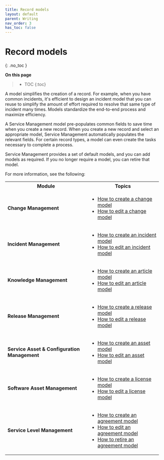 ```yaml
---
title: Record models
layout: default
parent: Writing
nav_order: 3
has_toc: false
---
```


# Record models
{: .no_toc }

**On this page**

> - TOC
> {:toc}

<p>A model simplifies the creation of a record. For example, when you have common incidents, it's efficient to design an incident model that you can reuse to simplify the amount of effort required to resolve that same type of incident many times. Models standardize the end-to-end process and maximize efficiency.</p>

<p>A Service Management model pre-populates common fields to save time when you create a new record. When you create a new record and select an appropriate model, Service Management automatically populates the relevant fields. For certain record types, a model can even create the tasks necessary to complete a process.</p>

<p>Service Management provides a set of default models, and you can add models as required. If you no longer require a model, you can retire that model.</p>

<p>For more information, see the following:</p>

<table>
	<tbody>
		<tr>
			<th>Module</th>
			<th>Topics</th>
		</tr>
		<tr>
			<td><b>Change Management</b></td>
			<td>
			<ul>
				<li><a href="/doc/423/25.2/addchangemodel" title="SMAX:25.1/AddChangeModel">How to create a change model</a></li>
				<li><a href="/doc/423/25.2/editchangemodel" title="SMAX:25.1/EditChangeModel">How to edit a change model</a></li>
			</ul>
			</td>
		</tr>
		<tr>
			<td><b>Incident Management</b></td>
			<td>
			<ul>
				<li><a href="/doc/423/25.2/addincidentmodel" title="SMAX:25.1/AddIncidentModel">How to create an incident model</a></li>
				<li><a href="/doc/423/25.2/editincidentmodel" title="SMAX:25.1/EditIncidentModel">How to edit an incident model</a></li>
			</ul>
			</td>
		</tr>
		<tr>
			<td><b>Knowledge Management</b></td>
			<td>
			<ul>
				<li><a href="/doc/423/25.2/createarticlemodel" title="SMAX:25.1/CreateArticleModel">How to create an article model</a></li>
				<li><a href="/doc/423/25.2/editarticlemodel" title="SMAX:25.1/EditArticleModel">How to edit an article model</a></li>
			</ul>
			</td>
		</tr>
		<tr>
			<td><b>Release Management</b></td>
			<td>
			<ul>
				<li><a href="/doc/423/25.2/createreleasemodel" title="SMAX:25.1/CreateReleaseModel">How to create a release model</a></li>
				<li><a href="/doc/423/25.2/editreleasemodel" title="SMAX:25.1/EditReleaseModel">How to edit a release model</a></li>
			</ul>
			</td>
		</tr>
		<tr>
			<td><b>Service Asset &amp; Configuration Management</b></td>
			<td>
			<ul>
				<li><a href="/doc/423/25.2/createassetmodel" title="SMAX:25.1/CreateAssetModel">How to create an asset model</a></li>
				<li><a href="/doc/423/25.2/editassetmodel" title="SMAX:25.1/EditAssetModel">How to edit an asset model</a></li>
			</ul>
			</td>
		</tr>
		<tr>
			<td><b>Software Asset Management</b></td>
			<td>
			<ul>
				<li><a href="/doc/423/25.2/createlicensemodel" title="SMAX:25.1/CreateLicenseModel">How to create a license model</a></li>
				<li><a href="/doc/423/25.2/editlicensemodel" title="SMAX:25.1/EditLicenseModel">How to edit a license model</a></li>
			</ul>
			</td>
		</tr>
		<tr>
			<td><b>Service Level Management</b></td>
			<td>
			<ul>
				<li><a href="/doc/423/25.2/createagreementmodel" title="How to create an agreement model">How to create an agreement model</a></li>
				<li><a data-auth="NotApplicable" href="/doc/423/25.2/editagreementmodel" title="How to edit an agreement model">How to edit an agreement model</a></li>
				<li><a data-auth="NotApplicable" href="/doc/423/25.2/retireagreementmodel" title="How to retire an agreement model">How to retire an agreement model</a></li>
			</ul>
			</td>
		</tr>
	</tbody>
</table>